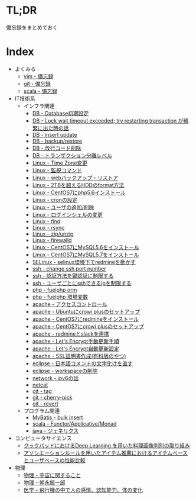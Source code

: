 # TL;DR

備忘録をまとめておく




# Index

* よくみる
    * [vim - 備忘録](tech/vim.md)     
    * [git - 備忘録](tech/git.md)
    * [scala - 備忘録](tech/scala.md)
* IT技術系
    * インフラ関連
        * [DB - Database初期設定](tech/db_01.md)
        * [DB - Lock wait timeout exceeded; try restarting transaction が頻繁に出た時の話](tech/db_02.md)    
        * [DB - insert update](tech/db_03.md)    
        * [DB - backup/restore](tech/db_04.md)    
        * [DB - 改行コード削除](tech/db_05.md)    
        * [DB - トランザクション分離レベル](tech/db_06.md)    
        * [Linux - Time Zone変更](tech/linux_01.md)    
        * [Linux - 監視コマンド](tech/linux_05.md)    
        * [Linux - webバックアップ・リストア](tech/linux_06.md)    
        * [Linux - 2TBを超えるHDDのformat方法](tech/linux_02.md)    
        * [Linux - CentOS7にphp5.6インストール](tech/linux_03.md)
        * [Linux - cronの設定](tech/linux_04.md)    
        * [Linux - ユーザの追加/削除](tech/linux_07.md)    
        * [Linux - ログインシェルの変更](tech/linux_08.md)    
        * [Linux - find](tech/linux_09.md)    
        * [Linux - rsync](tech/linux_10.md)    
        * [Linux - zip/unzip](tech/linux_11.md)    
        * [Linux - firewalld](tech/linux_12.md)    
        * [Linux - CentOS7にMySQL5.6をインストール](tech/linux_13.md)    
        * [Linux - CentOS7にMySQL5.7をインストール](tech/linux_14.md)    
        * [SELinux - selinux環境下でredmineを動かす](tech/selinux_01.md)
        * [ssh - change ssh port number](tech/ssh_01.md)    
        * [ssh - 認証方法を鍵認証に制限する](tech/ssh_02.md)    
        * [ssh - ユーザごとにsshできるipを制限する](tech/ssh_03.md)    
        * [php - fuelphp orm](tech/php_01.md)
        * [php - fuelphp 環境変数](tech/php_02.md)
        * [apache - アクセスコントロール](tech/apache_05.md)
        * [apache - Ubuntuにcrowi plusのセットアップ](tech/apache_01.md)
        * [apache - CentOS7にredmineをインストール](tech/apache_07.md)
        * [apache - CentOS7にcrowi plusのセットアップ](tech/apache_08.md)
        * [apache - redmineとslackを連携](tech/apache_06.md)
        * [apache - Let's Encrypt手動更新手順](tech/apache_03.md)
        * [apache - Let's Encrypt自動更新設定](tech/apache_04.md)
        * [apache - SSL証明書作成(有料版のやつ)](tech/apache_02.md)
        * [eclipse - 日本語コメントの文字化けを直す](tech/eclipse_001.md)    
        * [eclipse - workspaceの削除](tech/eclipse_002.md)    
        * [network - ipv6の話](tech/net_01.md)
        * [netcat](tech/linux_15.md)    
        * [git - tag](tech/git_02.md)    
        * [git - cherry-pick](tech/git_03.md)    
        * [git - revert](tech/git_04.md)    
    * プログラム関連
        * [MyBatis - bulk insert](tech/mybatis_01.md)
        * [scala - Functor/Applicative/Monad](tech/scala_02.md)
        * [java - ジェネリクス](tech/java_001.md)
* コンピュータサイエンス
    * [クックパッドにおけるDeep Learning を用いた料理画像判別の取り組み](science/cs_01.md)
    * [アソシエーションルールを用いたアイテム推薦におけるアイテムベースとユーザベースの性能比較](science/cs_02.md)
* 物理
    * [物理 - 宇宙に関すること](science/physhics_01.md)
    * [物理 - 朝永振一郎](science/physhics_02.md)
    * [医学 - 飛行機の中で人の感情、認知能力、体の変化](science/medical_01.md)
      
   
     